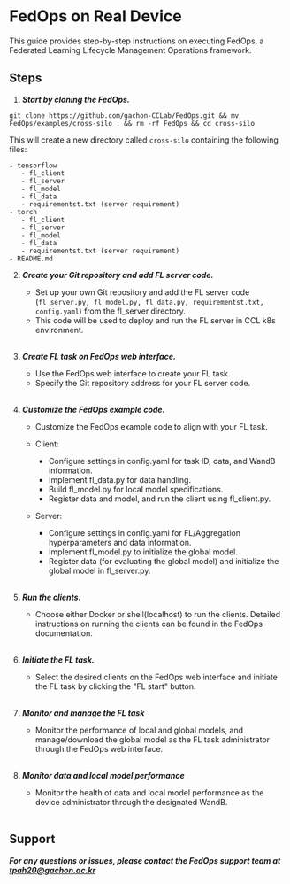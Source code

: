 # FedOps on Real Device

This guide provides step-by-step instructions on executing FedOps, a Federated Learning Lifecycle Management Operations framework.

## Steps

1. ***Start by cloning the FedOps.***

```shell
git clone https://github.com/gachon-CCLab/FedOps.git && mv FedOps/examples/cross-silo . && rm -rf FedOps && cd cross-silo
```

This will create a new directory called `cross-silo` containing the following files:
 
```shell
- tensorflow
   - fl_client
   - fl_server
   - fl_model
   - fl_data
   - requirementst.txt (server requirement)
- torch
   - fl_client
   - fl_server
   - fl_model
   - fl_data
   - requirementst.txt (server requirement)
- README.md
```

2. ***Create your Git repository and add FL server code.***
   - Set up your own Git repository and add the FL server code (`fl_server.py, fl_model.py, fl_data.py, requirementst.txt, config.yaml`) from the fl_server directory. 
   - This code will be used to deploy and run the FL server in CCL k8s environment.
   <br></br>

3. ***Create FL task on FedOps web interface.***
   - Use the FedOps web interface to create your FL task. 
   - Specify the Git repository address for your FL server code.
   <br></br>

4. ***Customize the FedOps example code.***
   - Customize the FedOps example code to align with your FL task.
   - Client:
     - Configure settings in config.yaml for task ID, data, and WandB information.
     - Implement fl_data.py for data handling.
     - Build fl_model.py for local model specifications.
     - Register data and model, and run the client using fl_client.py.

   - Server:
     - Configure settings in config.yaml for FL/Aggregation hyperparameters and data information.
     - Implement fl_model.py to initialize the global model.
     - Register data (for evaluating the global model) and initialize the global model in fl_server.py.
     <br></br>

5. ***Run the clients.***
   - Choose either Docker or shell(localhost) to run the clients. 
   Detailed instructions on running the clients can be found in the FedOps documentation.
   <br></br>

6. ***Initiate the FL task.***
   - Select the desired clients on the FedOps web interface and initiate the FL task by clicking the "FL start" button.
   <br></br>

7. ***Monitor and manage the FL task***
   - Monitor the performance of local and global models, 
   and manage/download the global model as the FL task administrator through the FedOps web interface.
   <br></br>

8. ***Monitor data and local model performance*** 
   - Monitor the health of data and local model performance as the device administrator through the designated WandB.
   <br></br>

## Support
***For any questions or issues, please contact the FedOps support team at tpah20@gachon.ac.kr***
